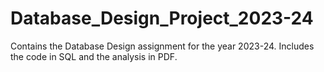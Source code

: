 # Database_Design_Project_2023-24
Contains the Database Design assignment for the year 2023-24. Includes the code in SQL and the analysis in PDF.
